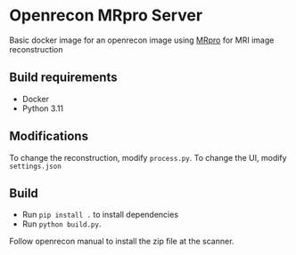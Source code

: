 # Openrecon MRpro Server

Basic docker image for an openrecon image using [MRpro](https://github.com/PTB-MR/mrpro) for MRI image reconstruction

## Build requirements

- Docker
- Python 3.11

## Modifications

To change the reconstruction, modify `process.py`.
To change the UI, modify `settings.json`

## Build

- Run `pip install .` to install dependencies
- Run `python build.py`.

Follow openrecon manual to install the zip file at the scanner.
